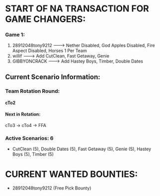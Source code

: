 # START OF NA TRANSACTION FOR GAME CHANGERS:

### Game 1:
  1) 28912048tony9212 ---> Nether Disabled, God Apples Disabled, Fire Aspect Disabled, Horses 1 Per Team
  2) willif ---> Add CutClean, Fast Getaway, Genie
  3) GIBBYONCRACK ---> Add Hastey Boys, Timber, Double Dates

## Current Scenario Information:

### Team Rotation Round:

#### cTo2 

#### Next in Rotation:

cTo3 -> cTo4 -> FFA


### Active Scenarios: 6

- CutClean (5), Double Dates (5), Fast Getaway (5), Genie (5), Hastey Boys (5), Timber (5)

# CURRENT WANTED BOUNTIES:
- 28912048tony9212 (Free Pick Bounty)
